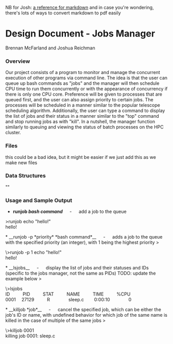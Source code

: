 NB for Josh: [a reference for markdown](https://github.com/adam-p/markdown-here/wiki/Markdown-Cheatsheet#links)
and in case you're wondering, there's lots of ways to convert markdown to pdf easily

# Design Document - Jobs Manager
Brennan McFarland and Joshua Reichman

### Overview
Our project consists of a program to monitor and manage the concurrent execution of other programs via command line.  The idea is that the user can queue up bash commands as "jobs" and the manager will then schedule CPU time to run them concurrently or with the appearance of concurrency if there is only one CPU core.  Preference will be given to processes that are queued first, and the user can also assign priority to certain jobs.  The processes will be scheduled in a manner similar to the popular telescope scheduling algorithm.  Additionally, the user can type a command to display the list of jobs and their status in a manner similar to the "top" command and stop running jobs as with "kill".  In a nutshell, the manager function similarly to queuing and viewing the status of batch processes on the HPC cluster.

### Files
this could be a bad idea, but it might be easier if we just add this as we make new files

### Data Structures
""
### Usage and Sample Output
* __runjob *bash command*__ &emsp; - &emsp; add a job to the queue
><p>
\>runjob echo "hello!"<br>
hello!
</p>
* __runjob -p *priority* *bash command*__ &emsp; - &emsp; adds a job to the queue with the specified priority (an integer), with 1 being the highest priority
><p>
\>runjob -p 1 echo "hello!"<br>
hello!
</p>
* __lsjobs__ &emsp; - &emsp; display the list of jobs and their statuses and IDs (specific to the jobs manager, not the same as PIDs)
TODO: update the example below
><p>
\>lsjobs<br>
ID  &emsp; &emsp; PID &emsp; &emsp; STAT &emsp; &emsp; NAME &emsp; &emsp; TIME &emsp; &emsp; %CPU<br>
0001 &emsp;27129 &emsp; &emsp; R &emsp; &emsp; &emsp; sleep.c &emsp;&emsp;0:00:10 &emsp; &emsp; &emsp; 0
</p>
* __killjob *job*__ &emsp; - &emsp; cancel the specified job, which can be either the job's ID or name, with undefined behavior for which job of the same name is killed in the case of multiple of the same jobs
><p>
\>killjob 0001<br>
killing job 0001: sleep.c
</p>
